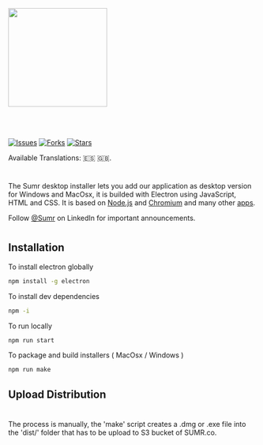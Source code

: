 <img src="https://www.sumr.co/static/media/logo.70735e5b.svg" width="200" style="margin-bottom:50px;">

[![Issues](https://img.shields.io/github/issues/serviciosinco/SUMR-DESKTOP?style=flat-square&logo=appveyor)]()
[![Forks](https://img.shields.io/github/forks/serviciosinco/SUMR-DESKTOP?style=flat-square&logo=appveyor)]()
[![Stars](https://img.shields.io/github/stars/serviciosinco/SUMR-DESKTOP?style=flat-square&logo=appveyor)]()

Available Translations:  🇪🇸 🇬🇧.
#

The Sumr desktop installer lets you add our application as desktop version for Windows and MacOsx, it is builded with Electron using JavaScript, HTML and CSS. It is based on [Node.js](https://nodejs.org/) and
[Chromium](https://www.chromium.org) and many other [apps](https://electronjs.org/apps).

Follow [@Sumr](https://www.linkedin.com/company/sumr-co/) on LinkedIn for important
announcements.

#

## Installation


To install electron globally
```sh
npm install -g electron
```


To install dev dependencies

```sh
npm -i
```


To run locally

```sh
npm run start
```

To package and build installers ( MacOsx / Windows )

```sh
npm run make
```


## Upload Distribution
#
The process is manually, the 'make' script creates a .dmg or .exe file into the 'dist/' folder that has to be upload to S3 bucket of SUMR.co.